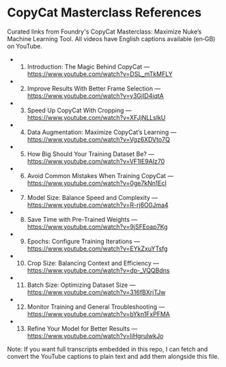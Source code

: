 # CopyCat Masterclass References

Curated links from Foundry's CopyCat Masterclass: Maximize Nuke’s Machine Learning Tool. All videos have English captions available (en‑GB) on YouTube.

- 1. Introduction: The Magic Behind CopyCat — https://www.youtube.com/watch?v=DSL_mTkMFLY
- 2. Improve Results With Better Frame Selection — https://www.youtube.com/watch?v=y3GjID4iqtA
- 3. Speed Up CopyCat With Cropping — https://www.youtube.com/watch?v=XFJjNLLsIkU
- 4. Data Augmentation: Maximize CopyCat’s Learning — https://www.youtube.com/watch?v=Vgz6XDVto7Q
- 5. How Big Should Your Training Dataset Be? — https://www.youtube.com/watch?v=VF1IE9AIz70
- 6. Avoid Common Mistakes When Training CopyCat — https://www.youtube.com/watch?v=0ge7kNn1EcI
- 7. Model Size: Balance Speed and Complexity — https://www.youtube.com/watch?v=R-rj6O0Jma4
- 8. Save Time with Pre-Trained Weights — https://www.youtube.com/watch?v=9jSFEoap7Kg
- 9. Epochs: Configure Training Iterations — https://www.youtube.com/watch?v=EYkZxuYTsfg
- 10. Crop Size: Balancing Context and Efficiency — https://www.youtube.com/watch?v=dp-_VQQBdns
- 11. Batch Size: Optimizing Dataset Size — https://www.youtube.com/watch?v=316fBXrjTJw
- 12. Monitor Training and General Troubleshooting — https://www.youtube.com/watch?v=bYkn1FxPFMA
- 13. Refine Your Model for Better Results — https://www.youtube.com/watch?v=liHgrulwkJo

Note: If you want full transcripts embedded in this repo, I can fetch and convert the YouTube captions to plain text and add them alongside this file.

